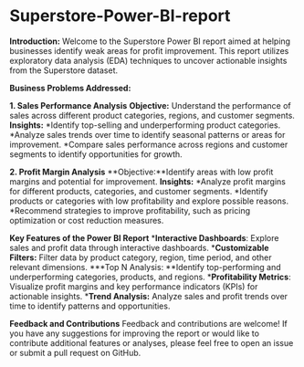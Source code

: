 # Superstore-Power-BI-report

**Introduction:**
Welcome to the Superstore Power BI report aimed at helping businesses identify weak areas for profit improvement. This report utilizes exploratory data analysis (EDA) techniques to uncover actionable insights from the Superstore dataset.


**Business Problems Addressed:**

**1. Sales Performance Analysis**
**Objective:** Understand the performance of sales across different product categories, regions, and customer segments.
**Insights:**
*Identify top-selling and underperforming product categories.
*Analyze sales trends over time to identify seasonal patterns or areas for improvement.
*Compare sales performance across regions and customer segments to identify opportunities for growth.

**2. Profit Margin Analysis**
**Objective:**Identify areas with low profit margins and potential for improvement.
**Insights:**
*Analyze profit margins for different products, categories, and customer segments.
*Identify products or categories with low profitability and explore possible reasons.
*Recommend strategies to improve profitability, such as pricing optimization or cost reduction measures.

**Key Features of the Power BI Report**
***Interactive Dashboards**: Explore sales and profit data through interactive dashboards.
***Customizable Filters:** Filter data by product category, region, time period, and other relevant dimensions.
***Top N Analysis: **Identify top-performing and underperforming categories, products, and regions.
***Profitability Metrics**: Visualize profit margins and key performance indicators (KPIs) for actionable insights.
***Trend Analysis:** Analyze sales and profit trends over time to identify patterns and opportunities.

**Feedback and Contributions**
Feedback and contributions are welcome! If you have any suggestions for improving the report or would like to contribute additional features or analyses, please feel free to open an issue or submit a pull request on GitHub.
